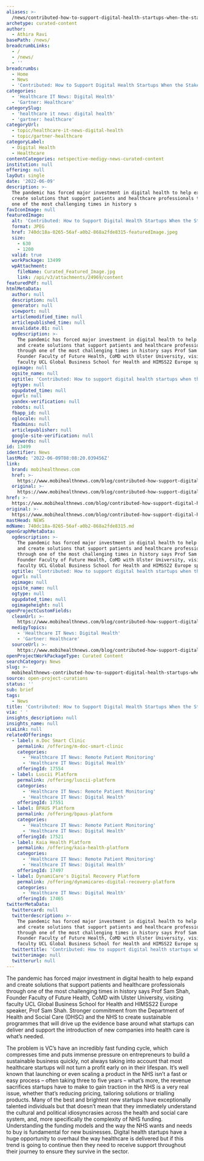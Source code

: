 ```yaml
---
aliases: >-
  /news/contributed-how-to-support-digital-health-startups-when-the-stakes-are-high
archetype: curated-content
author:
  - Athira Ravi
basePath: /news/
breadcrumbLinks:
  - /
  - /news/
  - ''
breadcrumbs:
  - Home
  - News
  - 'Contributed: How to Support Digital Health Startups When the Stakes are High'
categories:
  - 'Healthcare IT News: Digital Health'
  - 'Gartner: Healthcare'
categorySlug:
  - 'healthcare it news: digital health'
  - 'gartner: healthcare'
categoryUrl:
  - topic/healthcare-it-news-digital-health
  - topic/gartner-healthcare
categoryLabel:
  - Digital Health
  - Healthcare
contentCategories: netspective-medigy-news-curated-content
institution: null
offering: null
layOut: single
date: '2022-06-09'
description: >-
  The pandemic has forced major investment in digital health to help expand and
  create solutions that support patients and healthcare professionals through
  one of the most challenging times in history s
favIconImage: null
featuredImage:
  alt: 'Contributed: How to Support Digital Health Startups When the Stakes are High'
  format: JPEG
  href: 740dc18a-0265-56af-a0b2-868a2fde8315-featuredImage.jpeg
  size:
    - 630
    - 1200
  valid: true
  workPackage: 13499
  wpAttachment:
    fileName: Curated_Featured_Image.jpg
    link: /api/v3/attachments/24969/content
featuredPdf: null
htmlMetaData:
  author: null
  description: null
  generator: null
  viewport: null
  articlemodified_time: null
  articlepublished_time: null
  msvalidate.01: null
  ogdescription: >-
    The pandemic has forced major investment in digital health to help expand
    and create solutions that support patients and healthcare professionals
    through one of the most challenging times in history says Prof Sam Shah,
    Founder Faculty of Future Health, CoMD with Ulster University, visiting
    faculty UCL Global Business School for Health and HIMSS22 Europe speaker.
  ogimage: null
  ogsite_name: null
  ogtitle: 'Contributed: How to support digital health startups when the stakes are high'
  ogtype: null
  ogupdated_time: null
  ogurl: null
  yandex-verification: null
  robots: null
  fbapp_id: null
  oglocale: null
  fbadmins: null
  articlepublisher: null
  google-site-verification: null
  keywords: null
id: 13499
identifier: News
lastMod: '2022-06-09T08:08:20.039456Z'
link:
  brand: mobihealthnews.com
  href: >-
    https://www.mobihealthnews.com/blog/contributed-how-support-digital-health-startups-when-stakes-are-high
  original: >-
    https://www.mobihealthnews.com/blog/contributed-how-support-digital-health-startups-when-stakes-are-high
href: >-
  https://www.mobihealthnews.com/blog/contributed-how-support-digital-health-startups-when-stakes-are-high
original: >-
  https://www.mobihealthnews.com/blog/contributed-how-support-digital-health-startups-when-stakes-are-high
mastHead: NEWS
mdName: 740dc18a-0265-56af-a0b2-868a2fde8315.md
openGraphMetaData:
  ogdescription: >-
    The pandemic has forced major investment in digital health to help expand
    and create solutions that support patients and healthcare professionals
    through one of the most challenging times in history says Prof Sam Shah,
    Founder Faculty of Future Health, CoMD with Ulster University, visiting
    faculty UCL Global Business School for Health and HIMSS22 Europe speaker.
  ogtitle: 'Contributed: How to support digital health startups when the stakes are high'
  ogurl: null
  ogimage: null
  ogsite_name: null
  ogtype: null
  ogupdated_time: null
  ogimageheight: null
openProjectCustomFields:
  cleanUrl: >-
    https://www.mobihealthnews.com/blog/contributed-how-support-digital-health-startups-when-stakes-are-high
  medigyTopics:
    - 'Healthcare IT News: Digital Health'
    - 'Gartner: Healthcare'
  sourceUrl: >-
    https://www.mobihealthnews.com/blog/contributed-how-support-digital-health-startups-when-stakes-are-high
openProjectWorkPackageType: Curated Content
searchCategory: News
slug: >-
  mobihealthnews-contributed-how-to-support-digital-health-startups-when-the-stakes-are-high
source: open-project-curations
status: ''
sub: brief
tags:
  - News
title: 'Contributed: How to Support Digital Health Startups When the Stakes are High'
via: ' '
insights_description: null
insights_name: null
viaLink: null
relatedOfferings:
  - label: m.Doc Smart Clinic
    permalink: /offering/m-doc-smart-clinic
    categories:
      - 'Healthcare IT News: Remote Patient Monitoring'
      - 'Healthcare IT News: Digital Health'
    offeringId: 17554
  - label: Luscii Platform
    permalink: /offering/luscii-platform
    categories:
      - 'Healthcare IT News: Remote Patient Monitoring'
      - 'Healthcare IT News: Digital Health'
    offeringId: 17551
  - label: BPAUS Platform
    permalink: /offering/bpaus-platform
    categories:
      - 'Healthcare IT News: Remote Patient Monitoring'
      - 'Healthcare IT News: Digital Health'
    offeringId: 17521
  - label: Kaia Health Platform
    permalink: /offering/kaia-health-platform
    categories:
      - 'Healthcare IT News: Remote Patient Monitoring'
      - 'Healthcare IT News: Digital Health'
    offeringId: 17497
  - label: DynamiCare's Digital Recovery Platform
    permalink: /offering/dynamicares-digital-recovery-platform
    categories:
      - 'Healthcare IT News: Digital Health'
    offeringId: 17465
twitterMetaData:
  twittercard: null
  twitterdescription: >-
    The pandemic has forced major investment in digital health to help expand
    and create solutions that support patients and healthcare professionals
    through one of the most challenging times in history says Prof Sam Shah,
    Founder Faculty of Future Health, CoMD with Ulster University, visiting
    faculty UCL Global Business School for Health and HIMSS22 Europe speaker.
  twittertitle: 'Contributed: How to support digital health startups when the stakes are high'
  twitterimage: null
  twitterurl: null
---
```

<p>The pandemic has forced major investment in digital health to help expand and create solutions that support patients and healthcare professionals through one of the most challenging times in history says Prof Sam Shah, Founder Faculty of Future Health, CoMD with Ulster University, visiting faculty UCL Global Business School for Health and HIMSS22 Europe speaker, Prof Sam Shah. Stronger commitment from the Department of Health and Social Care (DHSC) and the NHS to create sustainable programmes that will drive up the evidence base around what startups can deliver and support the introduction of new companies into health care is what’s needed.
</p><p>The problem is VC’s have an incredibly fast funding cycle, which compresses time and puts immense pressure on entrepreneurs to build a sustainable business quickly, not always taking into account that most healthcare startups will not turn a profit early on in their lifespan.
It’s well known that launching or even scaling a product in the NHS isn’t a fast or easy process – often taking three to five years – what’s more, the revenue sacrifices startups have to make to gain traction in the NHS is a very real issue, whether that’s reducing pricing, tailoring solutions or trialling products.
Many of the best and brightest new startups have exceptionally talented individuals but that doesn’t mean that they immediately understand the cultural and political idiosyncrasies across the health and social care system, and, more specifically the complexity of NHS funding.
Understanding the funding models and the way the NHS wants and needs to buy is fundamental for new businesses.
Digital health startups have a huge opportunity to overhaul the way healthcare is delivered but if this trend is going to continue then they need to receive support throughout their journey to ensure they survive in the sector.</p>